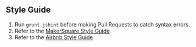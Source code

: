 Style Guide
-----

1. Run `grunt jshint` before making Pull Requests to catch syntax errors.
2. Refer to the [MakerSquare Style Guide](https://github.com/makersquare/student-wiki/wiki/Style-Guide)
3. Refer to the [Airbnb Style Guide](https://github.com/airbnb/javascript)